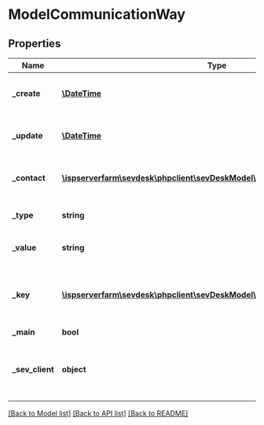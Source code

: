 # ModelCommunicationWay

## Properties
Name | Type | Description | Notes
------------ | ------------- | ------------- | -------------
**_create** | [**\DateTime**](\DateTime.md) | date the communication way was created | [optional] 
**_update** | [**\DateTime**](\DateTime.md) | date the communication way was last updated | [optional] 
**_contact** | [**\ispserverfarm\sevdesk\phpclient\sevDeskModel\ModelContact**](ModelContact.md) | Contact to which the communication way refers | [optional] 
**_type** | **string** | type of the communication way | [optional] 
**_value** | **string** | value of the communication way | [optional] 
**_key** | [**\ispserverfarm\sevdesk\phpclient\sevDeskModel\ModelCommunicationWayKey**](ModelCommunicationWayKey.md) | the communication way key to which the communication way refers | [optional] 
**_main** | **bool** |  | [optional] 
**_sev_client** | **object** | sevClient is the unique id every customer has and is used in nearly all operations | [optional] 

[[Back to Model list]](../README.md#documentation-for-models) [[Back to API list]](../README.md#documentation-for-api-endpoints) [[Back to README]](../README.md)


